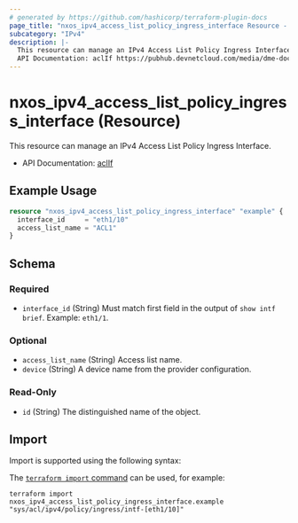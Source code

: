 ```yaml
---
# generated by https://github.com/hashicorp/terraform-plugin-docs
page_title: "nxos_ipv4_access_list_policy_ingress_interface Resource - terraform-provider-nxos"
subcategory: "IPv4"
description: |-
  This resource can manage an IPv4 Access List Policy Ingress Interface.
  API Documentation: aclIf https://pubhub.devnetcloud.com/media/dme-docs-10-2-2/docs/Security%20and%20Policing/acl:If/
---
```


# nxos_ipv4_access_list_policy_ingress_interface (Resource)

This resource can manage an IPv4 Access List Policy Ingress Interface.

- API Documentation: [aclIf](https://pubhub.devnetcloud.com/media/dme-docs-10-2-2/docs/Security%20and%20Policing/acl:If/)

## Example Usage

```terraform
resource "nxos_ipv4_access_list_policy_ingress_interface" "example" {
  interface_id     = "eth1/10"
  access_list_name = "ACL1"
}
```

<!-- schema generated by tfplugindocs -->
## Schema

### Required

- `interface_id` (String) Must match first field in the output of `show intf brief`. Example: `eth1/1`.

### Optional

- `access_list_name` (String) Access list name.
- `device` (String) A device name from the provider configuration.

### Read-Only

- `id` (String) The distinguished name of the object.

## Import

Import is supported using the following syntax:

The [`terraform import` command](https://developer.hashicorp.com/terraform/cli/commands/import) can be used, for example:

```shell
terraform import nxos_ipv4_access_list_policy_ingress_interface.example "sys/acl/ipv4/policy/ingress/intf-[eth1/10]"
```
